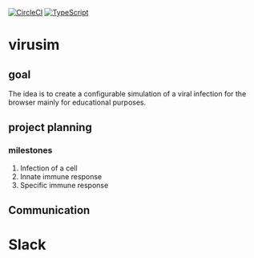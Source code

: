 [![CircleCI](https://circleci.com/gh/dgrusemann/virusim.svg?style=svg)](https://circleci.com/gh/dgrusemann/virusim)
[![TypeScript](https://badges.frapsoft.com/typescript/code/typescript.svg?v=101)](https://github.com/ellerbrock/typescript-badges/)

# virusim

## goal

The idea is to create a configurable simulation of a viral infection for the browser mainly for educational purposes.

## project planning

### milestones

1. Infection of a cell
2. Innate immune response
3. Specific immune response

## Communication

# Slack
